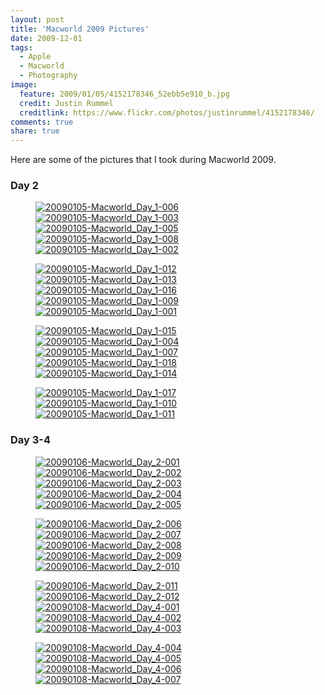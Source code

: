 ```yaml
---
layout: post
title: 'Macworld 2009 Pictures'
date: 2009-12-01
tags:
  - Apple
  - Macworld
  - Photography
image:
  feature: 2009/01/05/4152178346_52ebb5e910_b.jpg
  credit: Justin Rummel
  creditlink: https://www.flickr.com/photos/justinrummel/4152178346/
comments: true
share: true
---
```

<!-- Not needed now has feature image above takes care of highlight an image -->
<!-- <figure>
<a href="https://www.flickr.com/photos/justinrummel/4152178346/"><img src="http://farm3.static.flickr.com/2688/4152178346_52ebb5e910_b.jpg" title="20090105-Macworld_Day_1-003" /></a>
</figure> -->
Here are some of the pictures that I took during Macworld 2009.

### Day 2
<figure class="fifth">
	<a href="https://www.flickr.com/photos/justinrummel/4152178118/"><img src="http://farm3.static.flickr.com/2695/4152178118_4b62cd90ca_t.jpg" title="20090105-Macworld_Day_1-006" /></a>
	<a href="https://www.flickr.com/photos/justinrummel/4152178346/"><img src="http://farm3.static.flickr.com/2688/4152178346_52ebb5e910_t.jpg" title="20090105-Macworld_Day_1-003" /></a>
	<a href="https://www.flickr.com/photos/justinrummel/4151418197/"><img src="http://farm3.static.flickr.com/2556/4151418197_a76d202065_t.jpg" title="20090105-Macworld_Day_1-005" /></a>
	<a href="https://www.flickr.com/photos/justinrummel/4152178812/"><img src="http://farm3.static.flickr.com/2491/4152178812_5968d533a2_t.jpg" title="20090105-Macworld_Day_1-008" /></a>
	<a href="https://www.flickr.com/photos/justinrummel/4152179036/"><img src="http://farm3.static.flickr.com/2756/4152179036_2b78948ede_t.jpg" title="20090105-Macworld_Day_1-002" /></a>
</figure>
<figure class="fifth">
	<a href="https://www.flickr.com/photos/justinrummel/4151418927/"><img src="http://farm3.static.flickr.com/2764/4151418927_2898f69569_t.jpg" title="20090105-Macworld_Day_1-012" /></a>
	<a href="https://www.flickr.com/photos/justinrummel/4151419207/"><img src="http://farm3.static.flickr.com/2536/4151419207_cc251e4b40_t.jpg" title="20090105-Macworld_Day_1-013" /></a>
	<a href="https://www.flickr.com/photos/justinrummel/4152179948/"><img src="http://farm3.static.flickr.com/2800/4152179948_c59609b2f1_t.jpg" title="20090105-Macworld_Day_1-016" /></a>
	<a href="https://www.flickr.com/photos/justinrummel/4152180238/"><img src="http://farm3.static.flickr.com/2578/4152180238_129f5a6102_t.jpg" title="20090105-Macworld_Day_1-009" /></a>
	<a href="https://www.flickr.com/photos/justinrummel/4151420033/"><img src="http://farm3.static.flickr.com/2744/4151420033_691302d2e0_t.jpg" title="20090105-Macworld_Day_1-001" /></a>
</figure>
<figure class="fifth">
	<a href="https://www.flickr.com/photos/justinrummel/4152180684/"><img src="http://farm3.static.flickr.com/2513/4152180684_fc952be3b2_t.jpg" title="20090105-Macworld_Day_1-015" /></a>
	<a href="https://www.flickr.com/photos/justinrummel/4152180890/"><img src="http://farm3.static.flickr.com/2772/4152180890_700c3c3b0c_t.jpg" title="20090105-Macworld_Day_1-004" /></a>
	<a href="https://www.flickr.com/photos/justinrummel/4152181078/"><img src="http://farm3.static.flickr.com/2554/4152181078_356b0cb5fd_t.jpg" title="20090105-Macworld_Day_1-007" /></a>
	<a href="https://www.flickr.com/photos/justinrummel/4151420799/"><img src="http://farm3.static.flickr.com/2734/4151420799_9ef5ca6592_t.jpg" title="20090105-Macworld_Day_1-018" /></a>
	<a href="https://www.flickr.com/photos/justinrummel/4152181522/"><img src="http://farm3.static.flickr.com/2550/4152181522_e3df632e84_t.jpg" title="20090105-Macworld_Day_1-014" /></a>
</figure>
<figure class="fifth">
	<a href="https://www.flickr.com/photos/justinrummel/4152181762/"><img src="http://farm3.static.flickr.com/2639/4152181762_f01998c6da_t.jpg" title="20090105-Macworld_Day_1-017" /></a>
	<a href="https://www.flickr.com/photos/justinrummel/4151421601/"><img src="http://farm3.static.flickr.com/2754/4151421601_1cc465411d_t.jpg" title="20090105-Macworld_Day_1-010" /></a>
	<a href="https://www.flickr.com/photos/justinrummel/4152182226/"><img src="http://farm3.static.flickr.com/2544/4152182226_aee36e4691_t.jpg" title="20090105-Macworld_Day_1-011" /></a>
</figure>

### Day 3-4
<figure class="fifth">
	<a href="https://www.flickr.com/photos/justinrummel/4151428011/"><img src="http://farm3.static.flickr.com/2714/4151428011_5432032c13_t.jpg" title="20090106-Macworld_Day_2-001" /></a>
	<a href="https://www.flickr.com/photos/justinrummel/4151428323/"><img src="http://farm3.static.flickr.com/2562/4151428323_cd17b5b126_t.jpg" title="20090106-Macworld_Day_2-002" /></a>
	<a href="https://www.flickr.com/photos/justinrummel/4151428605/"><img src="http://farm3.static.flickr.com/2666/4151428605_c19744ce70_t.jpg" title="20090106-Macworld_Day_2-003" /></a>
	<a href="https://www.flickr.com/photos/justinrummel/4152189442/"><img src="http://farm3.static.flickr.com/2554/4152189442_dbcc568d8e_t.jpg" title="20090106-Macworld_Day_2-004" /></a>
	<a href="https://www.flickr.com/photos/justinrummel/4152189640/"><img src="http://farm3.static.flickr.com/2698/4152189640_bcf226dccf_t.jpg" title="20090106-Macworld_Day_2-005" /></a>
</figure>
<figure class="fifth">
	<a href="https://www.flickr.com/photos/justinrummel/4152189848/"><img src="http://farm3.static.flickr.com/2745/4152189848_cc9ce6c476_t.jpg" title="20090106-Macworld_Day_2-006" /></a>
	<a href="https://www.flickr.com/photos/justinrummel/4152190088/"><img src="http://farm3.static.flickr.com/2600/4152190088_eb5b3f54da_t.jpg" title="20090106-Macworld_Day_2-007" /></a>
	<a href="https://www.flickr.com/photos/justinrummel/4151429621/"><img src="http://farm3.static.flickr.com/2635/4151429621_f2d80dba07_t.jpg" title="20090106-Macworld_Day_2-008" /></a>
	<a href="https://www.flickr.com/photos/justinrummel/4152190544/"><img src="http://farm3.static.flickr.com/2531/4152190544_efbe750182_t.jpg" title="20090106-Macworld_Day_2-009" /></a>
	<a href="https://www.flickr.com/photos/justinrummel/4151430083/"><img src="http://farm3.static.flickr.com/2511/4151430083_0a0e3ac346_t.jpg" title="20090106-Macworld_Day_2-010" /></a>
</figure>
<figure class="fifth">
	<a href="https://www.flickr.com/photos/justinrummel/4152191042/"><img src="http://farm3.static.flickr.com/2637/4152191042_399e3db4c0_t.jpg" title="20090106-Macworld_Day_2-011" /></a>
	<a href="https://www.flickr.com/photos/justinrummel/4152191248/"><img src="http://farm3.static.flickr.com/2569/4152191248_cac1d4ed71_t.jpg" title="20090106-Macworld_Day_2-012" /></a>
	<a href="https://www.flickr.com/photos/justinrummel/4151432771/"><img src="http://farm3.static.flickr.com/2764/4151432771_5841225d80_t.jpg" title="20090108-Macworld_Day_4-001" /></a>
	<a href="https://www.flickr.com/photos/justinrummel/4151433023/"><img src="http://farm3.static.flickr.com/2714/4151433023_c68591de81_t.jpg" title="20090108-Macworld_Day_4-002" /></a>
	<a href="https://www.flickr.com/photos/justinrummel/4151433227/"><img src="http://farm3.static.flickr.com/2494/4151433227_31b9837987_t.jpg" title="20090108-Macworld_Day_4-003" /></a>
</figure>
<figure class="fifth">
	<a href="https://www.flickr.com/photos/justinrummel/4151433421/"><img src="http://farm3.static.flickr.com/2729/4151433421_0a48055015_t.jpg" title="20090108-Macworld_Day_4-004" /></a>
	<a href="https://www.flickr.com/photos/justinrummel/4152194184/"><img src="http://farm3.static.flickr.com/2636/4152194184_a62a9c646d_t.jpg" title="20090108-Macworld_Day_4-005" /></a>
	<a href="https://www.flickr.com/photos/justinrummel/4152194540/"><img src="http://farm3.static.flickr.com/2570/4152194540_e72f83bb84_t.jpg" title="20090108-Macworld_Day_4-006" /></a>
	<a href="https://www.flickr.com/photos/justinrummel/4152194874/"><img src="http://farm3.static.flickr.com/2636/4152194874_90ea648c06_t.jpg" title="20090108-Macworld_Day_4-007" /></a>
</figure>

